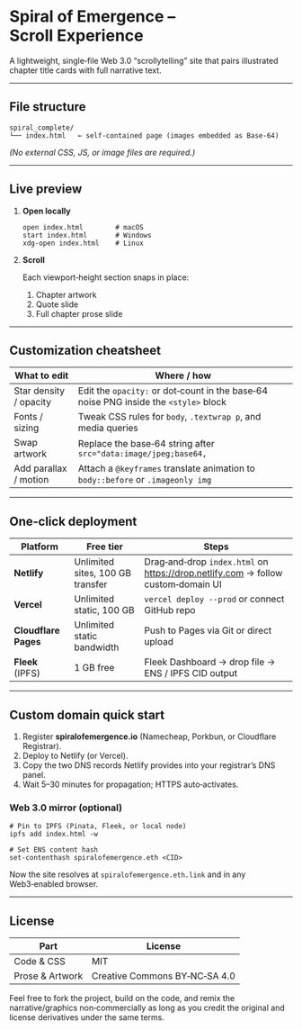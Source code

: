 # Spiral of Emergence – Scroll Experience

A lightweight, single‑file Web 3.0 “scrollytelling” site that pairs illustrated chapter title cards with full narrative text.

---

## File structure

    spiral_complete/
    └── index.html   ← self‑contained page (images embedded as Base‑64)

*(No external CSS, JS, or image files are required.)*

---

## Live preview

1. **Open locally**

       open index.html        # macOS
       start index.html       # Windows
       xdg-open index.html    # Linux

2. **Scroll**

   Each viewport‑height section snaps in place:  
   1. Chapter artwork  
   2. Quote slide  
   3. Full chapter prose slide  

---

## Customization cheatsheet

| What to edit            | Where / how                                                                                  |
| ----------------------- | -------------------------------------------------------------------------------------------- |
| Star density / opacity  | Edit the `opacity:` or dot‑count in the base‑64 noise PNG inside the `<style>` block         |
| Fonts / sizing          | Tweak CSS rules for `body`, `.textwrap p`, and media queries                                 |
| Swap artwork            | Replace the base‑64 string after `src="data:image/jpeg;base64,`                              |
| Add parallax / motion   | Attach a `@keyframes` translate animation to `body::before` or `.imageonly img`             |

---

## One‑click deployment

| Platform              | Free tier                        | Steps                                                                              |
| --------------------- | -------------------------------- | ---------------------------------------------------------------------------------- |
| **Netlify**           | Unlimited sites, 100 GB transfer | Drag‑and‑drop `index.html` on <https://drop.netlify.com> → follow custom‑domain UI |
| **Vercel**            | Unlimited static, 100 GB         | `vercel deploy --prod` or connect GitHub repo                                      |
| **Cloudflare Pages**  | Unlimited static bandwidth       | Push to Pages via Git or direct upload                                             |
| **Fleek** (IPFS)      | 1 GB free                        | Fleek Dashboard → drop file → ENS / IPFS CID output                                |

---

## Custom domain quick start

1. Register **spiralofemergence.io** (Namecheap, Porkbun, or Cloudflare Registrar).  
2. Deploy to Netlify (or Vercel).  
3. Copy the two DNS records Netlify provides into your registrar’s DNS panel.  
4. Wait 5–30 minutes for propagation; HTTPS auto‑activates.

### Web 3.0 mirror (optional)

    # Pin to IPFS (Pinata, Fleek, or local node)
    ipfs add index.html -w

    # Set ENS content hash
    set-contenthash spiralofemergence.eth <CID>

Now the site resolves at `spiralofemergence.eth.link` and in any Web3‑enabled browser.

---

## License

| Part            | License                             |
| --------------- | ----------------------------------- |
| Code & CSS      | MIT                                 |
| Prose & Artwork | Creative Commons BY‑NC‑SA 4.0       |

Feel free to fork the project, build on the code, and remix the narrative/graphics non‑commercially as long as you credit the original and license derivatives under the same terms.
